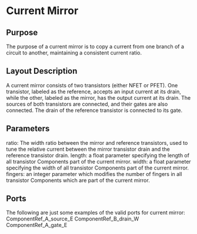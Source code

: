 # Current Mirror
## Purpose

The purpose of a current mirror is to copy a current from one branch of a circuit to another, maintaining a consistent current ratio.
## Layout Description

A current mirror consists of two transistors (either NFET or PFET). One transistor, labeled as the reference, accepts an input current at its drain, while the other, labeled as the mirror, has the output current at its drain. The sources of both transistors are connected, and their gates are also connected. The drain of the reference transistor is connected to its gate.
## Parameters
ratio: The width ratio between the mirror and reference transistors, used to tune the relative current between the mirror transistor drain and the reference transistor drain.
length: a float parameter specifying the length of all transistor Components part of the current mirror.
width: a float parameter specifying the width of all transistor Components part of the current mirror.
fingers: an integer parameter which modifies the number of fingers in all transistor Components which are part of the current mirror.
## Ports
The following are just some examples of the valid ports for current mirror:
ComponentRef_A_source_E
ComponentRef_B_drain_W
ComponentRef_A_gate_E
